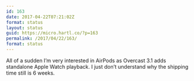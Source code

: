 ```yaml
---
id: 163
date: 2017-04-22T07:21:02Z
format: status
layout: status
guid: https://micro.hartl.co/?p=163
permalink: /2017/04/22/163/
format: status
---
```

All of a sudden I&#8217;m very interested in AirPods as Overcast 3.1 adds standalone Apple Watch playback. I just don&#8217;t understand why the shipping time still is 6 weeks.